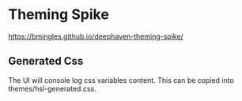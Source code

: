 # Theming Spike

https://bmingles.github.io/deephaven-theming-spike/

## Generated Css

The UI will console log css variables content. This can be copied into themes/hsl-generated.css.
